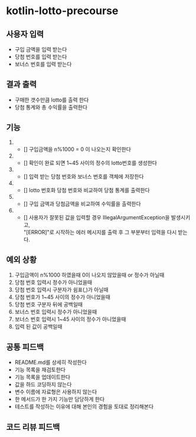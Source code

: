 # kotlin-lotto-precourse

## 사용자 입력

- 구입 금액을 입력 받는다
- 당첨 번호를 입력 받는다
- 보너스 번호를 입력 받는다

## 결과 출력

- 구매한 갯수만큼 lotto를 출력 한다
- 당첨 통계와 총 수익률을 출력한다

## 기능

1.
    - [] 구입금액을 n%1000 = 0 이 나오는지 확인한다
2.
    - [] 확인이 완료 되면 1~45 사이의 정수의 lotto번호를 생성한다
3.
    - [] 입력 받는 당첨 번호와 보너스 번호를 객체에 저장한다
4.
    - [] lotto 번호화 당첨 번호와 비교하여 당첨 통계를 출력한다
5.
    - [] 구입 금액과 당첨금액을 비교하여 수익률을 출력한다
6.
    - [] 사용자가 잘못된 값을 입력할 경우 IllegalArgumentException을 발생시키고,  
      "[ERROR]"로 시작하는 에러 메시지를 출력 후 그 부분부터 입력을 다시 받는다.

## 예외 상황

1. 구입금액이 n%1000 하였을때 0이 나오지 않았을때 or 정수가 아닐때
2. 당첨 번호 입력시 정수가 아니었을때
3. 당첨 번호 입력시 구분자가 쉼표(,)가 아닐때
4. 당첨 번호가 1~45 사이의 정수가 아니었을때
5. 당첨 번호 구분자 뒤에 공백일때
6. 보너스 번호 입력시 정수가 아니었을때
7. 보너스 번호 입력시 1~45 사이의 정수가 아니었을때
8. 입력 된 값이 공백일때

## 공통 피드백

- README.md를 상세히 작성한다
- 기능 목록을 재검토한다
- 기능 목록을 업데이트한다
- 값을 하드 코딩하지 않는다
- 변수 이름에 자료형은 사용하지 않는다
- 한 메서드가 한 가지 기능만 담당하게 한다
- 테스트를 작성하는 이유에 대해 본인의 경험을 토대로 정리해본다

## 코드 리뷰 피드백

